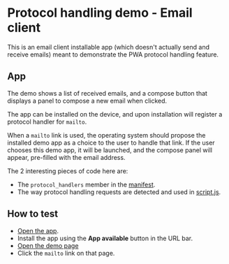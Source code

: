 # Protocol handling demo - Email client

This is an email client installable app (which doesn't actually send and receive emails) meant to demonstrate the PWA protocol handling feature.

## App

The demo shows a list of received emails, and a compose button that displays a panel to compose a new email when clicked.

The app can be installed on the device, and upon installation will register a protocol handler for `mailto`.

When a `mailto` link is used, the operating system should propose the installed demo app as a choice to the user to handle that link. If the user chooses this demo app, it will be launched, and the compose panel will appear, pre-filled with the email address.

The 2 interesting pieces of code here are:

* The `protocol_handlers` member in the [manifest](https://github.com/MicrosoftEdge/Demos/blob/main/email-client/manifest.json).
* The way protocol handling requests are detected and used in [script.js](https://github.com/MicrosoftEdge/Demos/blob/main/email-client/script.js).

## How to test

* [Open the app](https://microsoftedge.github.io/Demos/email-client/).
* Install the app using the **App available** button in the URL bar.
* [Open the demo page](https://microsoftedge.github.io/Demos/email-client/demo.html)
* Click the `mailto` link on that page.
